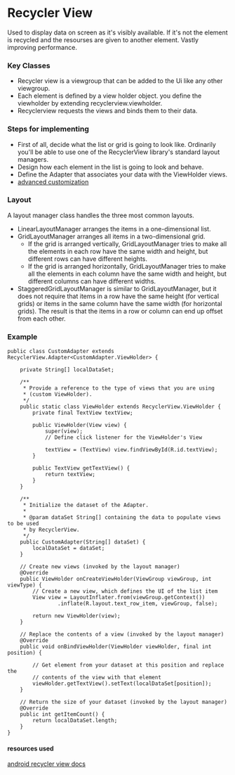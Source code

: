 # Recycler View

Used to display data on screen as it's visibly available. If it's not the element is recycled and the resourses are given to another element. Vastly improving performance.

### Key Classes
 - Recycler view is a viewgroup that can be added to the Ui like any other viewgroup.
 - Each element is defined by a view holder object. you define the viewholder by extending recyclerview.viewholder.
 - Recyclerview requests the views and binds them to their data.

### Steps for implementing
 - First of all, decide what the list or grid is going to look like. Ordinarily you'll be able to use one of the RecyclerView library's standard layout managers.  
 - Design how each element in the list is going to look and behave.
 - Define the Adapter that associates your data with the ViewHolder views.
 - [advanced customization](https://developer.android.com/develop/ui/views/layout/recyclerview-custom)

### Layout
A layout manager class handles the three most common layouts.
 - LinearLayoutManager arranges the items in a one-dimensional list.
 - GridLayoutManager arranges all items in a two-dimensional grid.
    - If the grid is arranged vertically, GridLayoutManager tries to make all the elements in each row have the same width and height, but different rows can have different heights.
    - If the grid is arranged horizontally, GridLayoutManager tries to make all the elements in each column have the same width and height, but different columns can have different widths.
 - StaggeredGridLayoutManager is similar to GridLayoutManager, but it does not require that items in a row have the same height (for vertical grids) or items in the same column have the same width (for horizontal grids). The result is that the items in a row or column can end up offset from each other.
 
### Example

````
public class CustomAdapter extends RecyclerView.Adapter<CustomAdapter.ViewHolder> {

    private String[] localDataSet;

    /**
     * Provide a reference to the type of views that you are using
     * (custom ViewHolder).
     */
    public static class ViewHolder extends RecyclerView.ViewHolder {
        private final TextView textView;

        public ViewHolder(View view) {
            super(view);
            // Define click listener for the ViewHolder's View

            textView = (TextView) view.findViewById(R.id.textView);
        }

        public TextView getTextView() {
            return textView;
        }
    }

    /**
     * Initialize the dataset of the Adapter.
     *
     * @param dataSet String[] containing the data to populate views to be used
     * by RecyclerView.
     */
    public CustomAdapter(String[] dataSet) {
        localDataSet = dataSet;
    }

    // Create new views (invoked by the layout manager)
    @Override
    public ViewHolder onCreateViewHolder(ViewGroup viewGroup, int viewType) {
        // Create a new view, which defines the UI of the list item
        View view = LayoutInflater.from(viewGroup.getContext())
                .inflate(R.layout.text_row_item, viewGroup, false);

        return new ViewHolder(view);
    }

    // Replace the contents of a view (invoked by the layout manager)
    @Override
    public void onBindViewHolder(ViewHolder viewHolder, final int position) {

        // Get element from your dataset at this position and replace the
        // contents of the view with that element
        viewHolder.getTextView().setText(localDataSet[position]);
    }

    // Return the size of your dataset (invoked by the layout manager)
    @Override
    public int getItemCount() {
        return localDataSet.length;
    }
}
````

#### resources used
[android recycler view docs](https://developer.android.com/develop/ui/views/layout/recyclerview#java)
